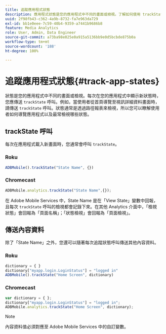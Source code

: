 ```yaml
---
title: 追蹤應用程式狀態
description: 應用程式狀態是您的應用程式中不同的畫面或檢視。了解如何使用 trackState 呼叫追蹤應用程式中的應用程式狀態。
uuid: 2f98fb43-c362-4a9b-8732-fa7e963da729
exl-id: bb1e0eee-7c59-40b4-9359-a7441b9686b8
feature: Media Analytics
role: User, Admin, Data Engineer
source-git-commit: a73ba98e025e0a915a5136bb9e0d5bcbde875b0a
workflow-type: tm+mt
source-wordcount: '188'
ht-degree: 100%

---
```


# 追蹤應用程式狀態{#track-app-states}

狀態是您的應用程式中不同的畫面或檢視。每次在您的應用程式中顯示新狀態時，您應傳送 `trackState` 呼叫。例如，當使用者從首頁導覽至視訊詳細資料畫面時，請傳送 `trackState` 呼叫。狀態通常是透過路徑報表來檢視，所以您可以瞭解使用者如何導覽應用程式以及最常檢視哪些狀態。

## trackState 呼叫

每次在應用程式載入新畫面時，您通常會呼叫 `trackState`。

### Roku

```js
ADBMobile().trackState("State Name", {})
```

### Chromecast

```js
ADBMobile.analytics.trackState("State Name",{});
```

在 Adobe Mobile Services 中，State Name 是在「View State」變數中回報，且每次 `trackState` 呼叫的檢視都會記錄下來。在其他 Analytics 介面中，「檢視狀態」會回報為「頁面名稱」；「狀態檢視」會回報為「頁面檢視」。

## 傳送內容資料

除了「State Name」之外，您還可以隨著每次追蹤狀態呼叫傳送其他內容資料。

### Roku

```js
dictionary = { } 
dictionary["myapp.login.LoginStatus"] = "logged in"  
ADBMobile().trackState("Home Screen", dictionary)
```

### Chromecast

```js
var dictionary = { }; 
dictionary["myapp.login.LoginStatus"] = "logged in"; 
ADBMobile.analytics.trackState("Home Screen", dictionary); 
```

>[!NOTE]
>
>內容資料值必須對應至 Adobe Mobile Services 中的自訂變數。
